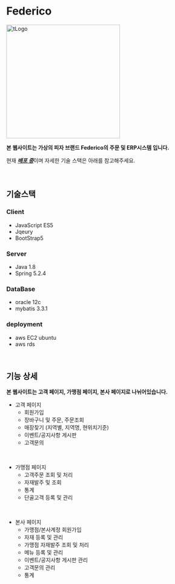 # Federico
<img width="300" alt="tLogo" src="https://user-images.githubusercontent.com/89294603/153532130-58b9d189-0181-42f1-bdd8-1f733b99439a.png">

**본 웹사이트는 가상의 피자 브랜드 Federico의 주문 및 ERP시스템 입니다.**

현재 [**_배포 중_**](https://federico.co.kr)이며 자세한 기술 스택은 아래를 참고해주세요.    
<br/><br/>

## 기술스택

### Client
* JavaScript ES5
* Jqeury 
* BootStrap5

### Server
* Java 1.8
* Spring 5.2.4


### DataBase
* oracle 12c
* mybatis 3.3.1


### deployment
* aws EC2 ubuntu
* aws rds  
<br/>

## 기능 상세
**본 웹사이트는 고객 페이지, 가맹점 페이지, 본사 페이지로 나뉘어있습니다.**
* 고객 페이지
  + 회원가입
  + 장바구니 및 주문, 주문조회
  + 매장찾기 (지역별, 지역명, 현위치기준)
  + 이벤트/공지사항 게시판
  + 고객문의
<br/>

* 가맹점 페이지
  + 고객주문 조회 및 처리
  + 자재발주 및 조회
  + 통계
  + 단골고객 등록 및 관리
<br/>

* 본사 페이지
  + 가맹점/본사계정 회원가입
  + 자재 등록 및 관리
  + 가맹점 자재발주 조회 및 처리
  + 메뉴 등록 및 관리
  + 이벤트/공지사항 게시판 관리
  + 고객문의 관리
  + 통계
